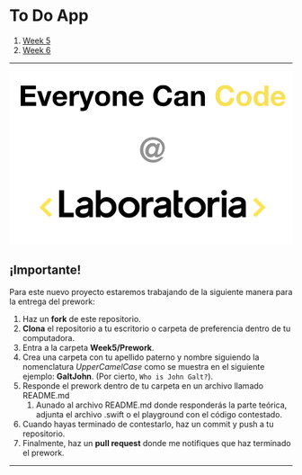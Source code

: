 # To Do App 

1. [Week 5](https://github.com/ECC-Laboratoria/ToDo/tree/master/Week5)
2. [Week 6](https://github.com/ECC-Laboratoria/ToDo/tree/master/Week6)

---

![icon](images/logo.png)

## ¡Importante!

Para este nuevo proyecto estaremos trabajando de la siguiente manera para la entrega del prework:  

1. Haz un **fork** de este repositorio.
2. **Clona** el repositorio a tu escritorio o carpeta de preferencia dentro de tu computadora. 
3. Entra a la carpeta **Week5/Prework**.
4. Crea una carpeta con tu apellido paterno y nombre siguiendo la nomenclatura *UpperCamelCase* como se muestra en el siguiente ejemplo: **GaltJohn**. (Por cierto, ```Who is John Galt?```). 
5. Responde el prework dentro de tu carpeta en un archivo llamado README.md
   1. Aunado al archivo README.md donde responderás la parte teórica, adjunta el archivo .swift o el playground con el código contestado.
6. Cuando hayas terminado de contestarlo, haz un commit y push a tu repositorio. 
7. Finalmente, haz un **pull request** donde me notifiques que haz terminado el prework. 

----

